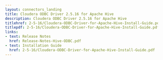 ```yaml
---
layout: connectors_landing
title: Cloudera ODBC Driver 2.5.16 for Apache Hive
description: Cloudera ODBC Driver 2.5.16 for Apache Hive
titlehref: 2-5-16/Cloudera-ODBC-Driver-for-Apache-Hive-Install-Guide.pdf
titlepdf: 2-5-16/Cloudera-ODBC-Driver-for-Apache-Hive-Install-Guide.pdf
links:
- text: Release Notes
  href: Release-Notes-Hive-ODBC.pdf
- text: Installation Guide
  href: 2-5-16/Cloudera-ODBC-Driver-for-Apache-Hive-Install-Guide.pdf
---
```

